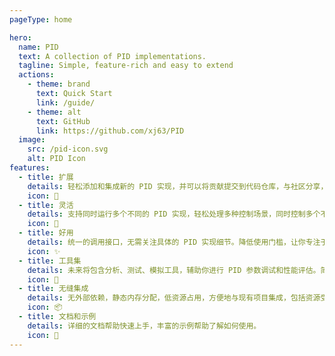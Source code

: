 ```yaml
---
pageType: home

hero:
  name: PID
  text: A collection of PID implementations.
  tagline: Simple, feature-rich and easy to extend
  actions:
    - theme: brand
      text: Quick Start
      link: /guide/
    - theme: alt
      text: GitHub
      link: https://github.com/xj63/PID
  image:
    src: /pid-icon.svg
    alt: PID Icon
features:
  - title: 扩展
    details: 轻松添加和集成新的 PID 实现，并可以将贡献提交到代码仓库，与社区分享，也可以直接使用社区提供的 PID 实现。
    icon: 🔌
  - title: 灵活
    details: 支持同时运行多个不同的 PID 实现，轻松处理多种控制场景，同时控制多个不同的设备。
    icon: 🍃
  - title: 好用
    details: 统一的调用接口，无需关注具体的 PID 实现细节。降低使用门槛，让你专注于控制逻辑而非底层实现。
    icon: ✨
  - title: 工具集
    details: 未来将包含分析、测试、模拟工具，辅助你进行 PID 参数调试和性能评估。简化开发流程。
    icon: 🔨
  - title: 无缝集成
    details: 无外部依赖，静态内存分配，低资源占用，方便地与现有项目集成，包括资源受限的单片机环境。
    icon: 📦
  - title: 文档和示例
    details: 详细的文档帮助快速上手，丰富的示例帮助了解如何使用。
    icon: 📖
---
```

